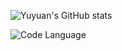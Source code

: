 ![Yuyuan's GitHub stats](https://github-readme-stats.vercel.app/api?username=taro0520&show_icons=true&theme=dark&count_private=true&card_width=512)

![Code Language](https://github-readme-stats.vercel.app/api/top-langs/?username=taro0520&count-private=true&langs_count=7&card_width=512)
